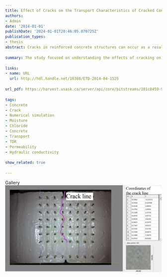 ```yaml
---
title: Effect of Cracks on the Transport Characteristics of Cracked Concrete
authors:
- Admin
date: '2014-01-01'
publishDate: '2024-01-01T20:46:05.070725Z'
publication_types:
- thesis
abstract: Cracks in reinforced concrete structures can occur as a result of many phenomena such as fresh concrete bleeding, restrained shrinkage, thermal gradients, freeze-thaw cycles, alkali-aggregate reactions, and can also be induced by external loading. Thus, concrete becomes more vulnerable to the processes of deterioration by corrosion of reinforcement. The corrosion rate of cracked reinforced concrete in different exposure conditions has been studied by some researchers. However, it is not clear how the presence of cracks affects the corrosion-determining factors, which control the corrosion pattern at the crack. The objective of this project was to develop an understanding of the effects of cracking on the transport characteristics under wetting and drying cycles. In this project, flexural loading induced natural cracks, and parallel-wall artificial cracks were studied. The infiltration properties of those cracks were evaluated by the tension infiltrometry technique. The saturation conditions around the crack were monitored with the Time Domain Reflectometry (TDR) technique. A numerical simulation was carried out to model the evolution of saturation in the cracked beams; in the model two crack modeling approaches were employed and compared. The infiltration test showed that the presence of both artificial and natural cracks (0.3 mm and 1.0 mm) dramatically increased the permeability of concrete. The value of hydraulic conductivity was increased by up to 5 orders of magnitude at the location of the crack. The evolution of water saturation of the cracked concrete under wetting and drying conditions was analyzed as colour-scaled images and the water saturation contours were compared for different crack openings. For the artificial crack samples, a deviation from the expected “perfectly symmetric” flow regime around a straight crack was observed. This was probably caused by the micro cracks induced during the shim pull-out process or a non-uniform compaction around the shim insertion. For the natural cracks, in the drying phase, smaller cracks seemed to have better water storage. Hence, the water saturation decreased at a slightly slower rate. The crack behaved like an open surface that was exposed to the environment. Application of the same material properties to the open surface and the crack surface did not bring a large error for the water flow simulations. A hysteresis phenomenon has been found during the identification of the Van Genuchten material parameters using an inverse modelling approach, with Ks=5×10-10 cm/s, α =4.33×10-4, for the wetting phase, n=1.32 and for the drying phase, n=2.0. The simulation results suggest that for the simple flexural crack, the 1D crack line averaged from the front and back crack lines is capable of representing the crack in the wetting and drying scenario. The crack could be modelled as “free surface” or “equivalent porous medium”.

summary: The study focused on understanding the effects of cracking on transport characteristics under wetting and drying cycles. It involved examining the infiltration properties of natural and artificial cracks, monitoring saturation conditions, and employing numerical simulations to model saturation evolution. Results showed increased permeability and a complex water saturation pattern in cracked concrete, with significant findings on water flow simulation, material properties, and hysteresis in the Van Genuchten parameters. The study suggests different modeling approaches for accurately representing cracks in various scenarios.

links:
- name: URL
  url: http://hdl.handle.net/10388/ETD-2014-04-1525

url_pdf: https://harvest.usask.ca/server/api/core/bitstreams/101c8459-9c97-4dab-919f-967bf605595f/content

tags:
- Concrete
- Crack
- Numerical simulation
- Moisture
- Chloride
- Concrete
- Transport
- TDR
- Permeability
- Hydraulic conductivity

show_related: true

---
```

Gallery ![natural](crackline.png "Digitalization of a natural crack line")
